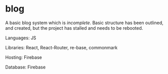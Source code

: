 # blog

A basic blog system which is *incomplete*. Basic structure has been outlined, and created, but the project has stalled and needs to be rebooted. 

Languages: JS

Libraries: React, React-Router, re-base, commonmark

Hosting: Firebase

Database: Firebase
